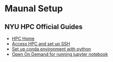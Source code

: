 # Maunal Setup
## NYU HPC Official Guides
* [HPC Home](https://sites.google.com/nyu.edu/nyu-hpc/home?authuser=0)
* [Access HPC and set up SSH](https://sites.google.com/nyu.edu/nyu-hpc/accessing-hpc?authuser=0)
* [Set up conda environment with python](https://sites.google.com/nyu.edu/nyu-hpc/hpc-systems/greene/software/singularity-with-miniconda)
* [Open On Demand for running jupyter notebook](https://sites.google.com/nyu.edu/nyu-hpc/hpc-systems/greene/software/open-ondemand-ood-with-condasingularity)